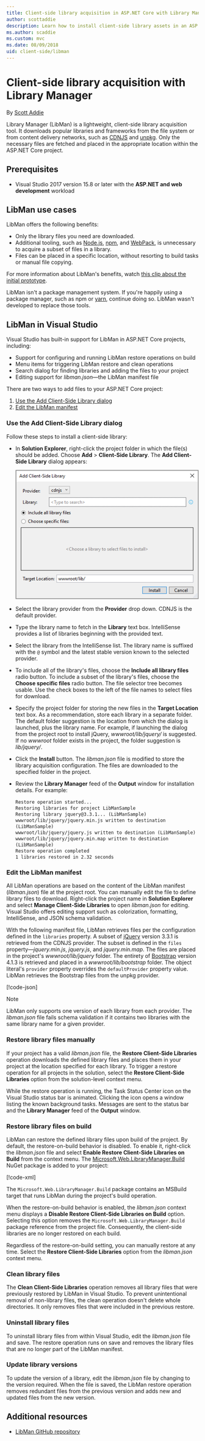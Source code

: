 ```yaml
---
title: Client-side library acquisition in ASP.NET Core with Library Manager (LibMan)
author: scottaddie
description: Learn how to install client-side library assets in an ASP.NET Core project using Library Manager (LibMan).
ms.author: scaddie
ms.custom: mvc
ms.date: 08/09/2018
uid: client-side/libman
---
```

# Client-side library acquisition with Library Manager

By [Scott Addie](https://twitter.com/Scott_Addie)

Library Manager (LibMan) is a lightweight, client-side library acquisition tool. It downloads popular libraries and frameworks from the file system or from content delivery networks, such as [CDNJS](https://cdnjs.com/) and [unpkg](https://unpkg.com/#/). Only the necessary files are fetched and placed in the appropriate location within the ASP.NET Core project.

## Prerequisites

* Visual Studio 2017 version 15.8 or later with the **ASP.NET and web development** workload

## LibMan use cases

LibMan offers the following benefits:

* Only the library files you need are downloaded.
* Additional tooling, such as [Node.js](https://nodejs.org), [npm](https://www.npmjs.com), and [WebPack](https://webpack.js.org), is unnecessary to acquire a subset of files in a library.
* Files can be placed in a specific location, without resorting to build tasks or manual file copying.

For more information about LibMan's benefits, watch [this clip about the initial prototype](https://channel9.msdn.com/Events/Build/2017/B8073#time=43m34s).

LibMan isn't a package management system. If you're happily using a package manager, such as npm or [yarn](https://yarnpkg.com), continue doing so. LibMan wasn't developed to replace those tools.

## LibMan in Visual Studio

Visual Studio has built-in support for LibMan in ASP.NET Core projects, including:

* Support for configuring and running LibMan restore operations on build
* Menu items for triggering LibMan restore and clean operations
* Search dialog for finding libraries and adding the files to your project
* Editing support for *libman.json*&mdash;the LibMan manifest file

There are two ways to add files to your ASP.NET Core project:

1. [Use the Add Client-Side Library dialog](#use-the-add-client-side-library-dialog)
1. [Edit the LibMan manifest](#edit-the-libman-manifest)

### Use the Add Client-Side Library dialog

Follow these steps to install a client-side library:

* In **Solution Explorer**, right-click the project folder in which the file(s) should be added. Choose **Add** > **Client-Side Library**. The **Add Client-Side Library** dialog appears:

  ![Add Client-Side Library dialog](libman/_static/add-library-dialog.png)

* Select the library provider from the **Provider** drop down. CDNJS is the default provider.
* Type the library name to fetch in the **Library** text box. IntelliSense provides a list of libraries beginning with the provided text.
* Select the library from the IntelliSense list. The library name is suffixed with the `@` symbol and the latest stable version known to the selected provider.
* To include all of the library's files, choose the **Include all library files** radio button. To include a subset of the library's files, choose the **Choose specific files** radio button. The file selector tree becomes usable. Use the check boxes to the left of the file names to select files for download.
* Specify the project folder for storing the new files in the **Target Location** text box. As a recommendation, store each library in a separate folder. The default folder suggestion is the location from which the dialog is launched, plus the library name. For example, if launching the dialog from the project root to install jQuery, *wwwroot/lib/jquery/* is suggested. If no *wwwroot* folder exists in the project, the folder suggestion is *lib/jquery/*.
* Click the **Install** button. The *libman.json* file is modified to store the library acquisition configuration. The files are downloaded to the specified folder in the project.
* Review the **Library Manager** feed of the **Output** window for installation details. For example:

  ```console
  Restore operation started...
  Restoring libraries for project LibManSample
  Restoring library jquery@3.3.1... (LibManSample)
  wwwroot/lib/jquery/jquery.min.js written to destination (LibManSample)
  wwwroot/lib/jquery/jquery.js written to destination (LibManSample)
  wwwroot/lib/jquery/jquery.min.map written to destination (LibManSample)
  Restore operation completed
  1 libraries restored in 2.32 seconds
  ```

### Edit the LibMan manifest

All LibMan operations are based on the content of the LibMan manifest (*libman.json*) file at the project root. You can manually edit the file to define library files to download. Right-click the project name in **Solution Explorer** and select **Manage Client-Side Libraries** to open *libman.json* for editing. Visual Studio offers editing support such as colorization, formatting, IntelliSense, and JSON schema validation.

With the following manifest file, LibMan retrieves files per the configuration defined in the `libraries` property. A subset of [jQuery](https://jquery.com/) version 3.3.1 is retrieved from the CDNJS provider. The subset is defined in the `files` property&mdash;*jquery.min.js*, *jquery.js*, and *jquery.min.map*. The files are placed in the project's *wwwroot/lib/jquery* folder. The entirety of [Bootstrap](https://getbootstrap.com/) version 4.1.3 is retrieved and placed in a *wwwroot/lib/bootstrap* folder. The object literal's `provider` property overrides the `defaultProvider` property value. LibMan retrieves the Bootstrap files from the unpkg provider.

[!code-json[](libman/samples/LibManSample/libman.json)]

> [!NOTE]
> LibMan only supports one version of each library from each provider. The *libman.json* file fails schema validation if it contains two libraries with the same library name for a given provider.

### Restore library files manually

If your project has a valid *libman.json* file, the **Restore Client-Side Libraries** operation downloads the defined library files and places them in your project at the location specified for each library. To trigger a restore operation for all projects in the solution, select the **Restore Client-Side Libraries** option from the solution-level context menu.

While the restore operation is running, the Task Status Center icon on the Visual Studio status bar is animated. Clicking the icon opens a window listing the known background tasks. Messages are sent to the status bar and the **Library Manager** feed of the **Output** window.

### Restore library files on build

LibMan can restore the defined library files upon build of the project. By default, the restore-on-build behavior is disabled. To enable it, right-click the *libman.json* file and select **Enable Restore Client-Side Libraries on Build** from the context menu. The [Microsoft.Web.LibraryManager.Build](https://www.nuget.org/packages/Microsoft.Web.LibraryManager.Build/) NuGet package is added to your project:

[!code-xml[](libman/samples/LibManSample/LibManSample.csproj?name=snippet_RestoreOnBuildPackage)]

The `Microsoft.Web.LibraryManager.Build` package contains an MSBuild target that runs LibMan during the project's build operation.

When the restore-on-build behavior is enabled, the *libman.json* context menu displays a **Disable Restore Client-Side Libraries on Build** option. Selecting this option removes the `Microsoft.Web.LibraryManager.Build` package reference from the project file. Consequently, the client-side libraries are no longer restored on each build.

Regardless of the restore-on-build setting, you can manually restore at any time. Select the **Restore Client-Side Libraries** option from the *libman.json* context menu.

### Clean library files

The **Clean Client-Side Libraries** operation removes all library files that were previously restored by LibMan in Visual Studio. To prevent unintentional removal of non-library files, the clean operation doesn't delete whole directories. It only removes files that were included in the previous restore.

### Uninstall library files

To uninstall library files from within Visual Studio, edit the *libman.json* file and save. The restore operation runs on save and removes the library files that are no longer part of the LibMan manifest.

### Update library versions

To update the version of a library, edit the *libman.json* file by changing to the version required. When the file is saved, the LibMan restore operation removes redundant files from the previous version and adds new and updated files from the new version.



## Additional resources

* [LibMan GitHub repository](https://github.com/aspnet/LibraryManager)
